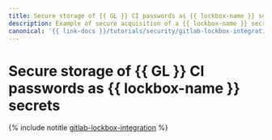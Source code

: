 ```yaml
---
title: Secure storage of {{ GL }} CI passwords as {{ lockbox-name }} secrets
description: Example of secure acquisition of a {{ lockbox-name }} secret and storing it in a {{ GL }} CI internal variable.
canonical: '{{ link-docs }}/tutorials/security/gitlab-lockbox-integration'
---
```


# Secure storage of {{ GL }} CI passwords as {{ lockbox-name }} secrets

{% include notitle [gitlab-lockbox-integration](../../_tutorials/security/gitlab-lockbox-integration.md) %}

